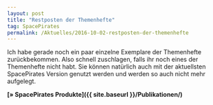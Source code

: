 ```yaml
---
layout: post
title: "Restposten der Themenhefte"
tag: SpacePirates
permalink: /Aktuelles/2016-10-02-restposten-der-themenhefte
---
```




Ich habe gerade noch ein paar einzelne Exemplare der Themenhefte zurückbekommen. Also schnell zuschlagen, falls ihr noch eines der Themenhefte nicht habt. Sie können natürlich auch mit der aktuellsten SpacePirates Version genutzt werden und werden so auch nicht mehr aufgelegt.

**[&raquo; SpacePirates Produkte]({{ site.baseurl }}/Publikationen/)**


